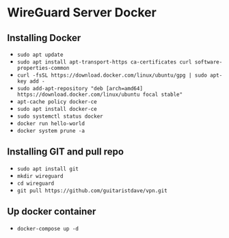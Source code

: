 # WireGuard Server Docker


## Installing Docker
- ```sudo apt update```
- ```sudo apt install apt-transport-https ca-certificates curl software-properties-common```
- ```curl -fsSL https://download.docker.com/linux/ubuntu/gpg | sudo apt-key add -```
- ```sudo add-apt-repository "deb [arch=amd64] https://download.docker.com/linux/ubuntu focal stable"```
- ```apt-cache policy docker-ce```
- ```sudo apt install docker-ce```
- ```sudo systemctl status docker```
- ```docker run hello-world```
- ```docker system prune -a```

## Installing GIT and pull repo
- ```sudo apt install git```
- ```mkdir wireguard```
- ```cd wireguard```
- ```git pull https://github.com/guitaristdave/vpn.git```

## Up docker container
- ```docker-compose up -d```
